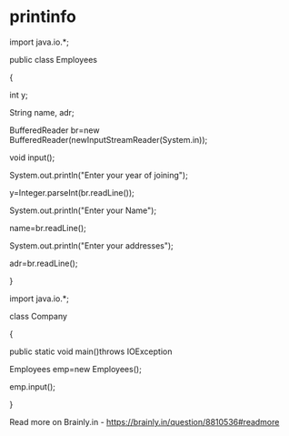 # printinfo

import java.io.*;

public class Employees

{

int y;

String name, adr;

BufferedReader br=new BufferedReader(newInputStreamReader(System.in));

void input();

System.out.println("Enter your year of joining");

y=Integer.parseInt(br.readLine());

System.out.println("Enter your Name");

name=br.readLine();

System.out.println("Enter your addresses");

adr=br.readLine();

}

import java.io.*;

class Company

{

public static void main()throws IOException

Employees emp=new Employees();

emp.input();

}

Read more on Brainly.in - https://brainly.in/question/8810536#readmore
